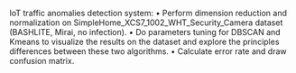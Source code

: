 IoT traffic anomalies detection system: 
•	Perform dimension reduction and normalization on SimpleHome_XCS7_1002_WHT_Security_Camera dataset (BASHLITE, Mirai, no infection).
•	Do parameters tuning for DBSCAN and Kmeans to visualize the results on the dataset and explore the principles differences between these two algorithms.
•	Calculate error rate and draw confusion matrix.
